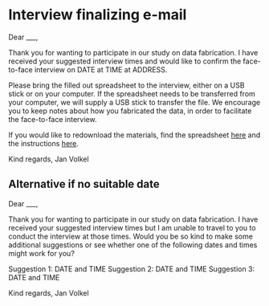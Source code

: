# Interview finalizing e-mail

Dear ___,

Thank you for wanting to participate in our study on data fabrication. I have received your suggested interview times and would like to confirm the face-to-face interview on DATE at TIME at ADDRESS.
<!-- If unclear address, make sure to ask for specification -->

Please bring the filled out spreadsheet to the interview, either on a USB stick or on your computer. If the spreadsheet needs to be transferred from your computer, we will supply a USB stick to transfer the file. We encourage you to keep notes about how you fabricated the data, in order to facilitate the face-to-face interview. 

If you would like to redownload the materials, find the spreadsheet [here](https://surfdrive.surf.nl/files/index.php/s/ELp70g71Y7bosCW) and the instructions [here](https://surfdrive.surf.nl/files/index.php/s/mMDkgCILKU8rhhD).
<!-- Need to add these with Surfdrive links (to prevent them from getting onto the Github page immediately) -->

Kind regards,
Jan Volkel 

## Alternative if no suitable date

<!-- Make sure to check where the respondent is from in order to take into account travel time -->

Dear ___,

Thank you for wanting to participate in our study on data fabrication. I have received your suggested interview times but I am unable to travel to you to conduct the interview at those times. Would you be so kind to make some additional suggestions or see whether one of the following dates and times might work for you?

Suggestion 1: DATE and TIME
Suggestion 2: DATE and TIME
Suggestion 3: DATE and TIME

Kind regards,
Jan Volkel 